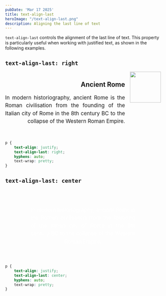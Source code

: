 ```yaml
---
pubDate: 'Mar 17 2025'
title: text-align-last
heroImage: "/text-align-last.png"
description: Aligning the last line of text
---
```


`text-align-last` controls the alignment of the last line of text. This property is particularly useful when working with justified text, as shown in the following examples. 

<style>

.justify {
    font-size: 17px;
  line-height: 1.5;
    text-align: justify;
  text-wrap: pretty;
  hyphens: auto;
}
</style>

## `text-align-last: right`

<div style="text-align: right; margin-inline: auto; display: flex; gap: 16px; align-content: center; width: 580px; max-width: 100%; margin-bottom: 32px;">
<div>
<h2>Ancient Rome</h2>
<p class="justify" style="text-align-last: right;">In modern historiography, ancient Rome is the Roman civilisation from the founding of the Italian city of Rome in the 8th century BC to the collapse of the Western Roman Empire.</p>
</div> 
<img style="width: 100px; object-fit: cover;" src="/colliseum.jpg" alt="">
</div>

```css
p {
    text-align: justify;
    text-align-last: right;
    hyphens: auto;
    text-wrap: pretty;
}
```

<style>
@media(max-width: 600px) {
    .pad-mobile {
        padding-inline: 24px !important;
}
}
</style>

## `text-align-last: center`

<p class="justify pad-mobile" style="margin-top: 44px; margin-bottom: 32px !important; margin-inline: auto; text-align-last: center; background-image: linear-gradient(rgba(0, 0, 0, .6)), url(/colliseum.jpg); background-size: cover; color: white; padding: 28px 82px;">In modern historiography, ancient Rome is the Roman civilisation from the founding of the Italian city of Rome in the 8th century BC to the collapse of the Western Roman Empire.</p>

```css
p {
    text-align: justify;
    text-align-last: center;
    hyphens: auto;
    text-wrap: pretty;
}
```    
